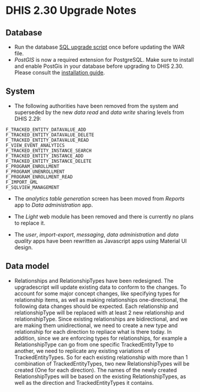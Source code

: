# DHIS 2.30 Upgrade Notes

## Database

- Run the database [SQL upgrade script](upgrade-230.sql) once before updating the WAR file.
- _PostGIS_ is now a required extension for PostgreSQL. Make sure to install and enable PostGis in your database before upgrading to DHIS 2.30. Please consult the [installation guide](https://docs.dhis2.org/master/en/implementer/html/install_server_setup.html#install_postgresql_installation).

## System

- The following authorities have been removed from the system and superseded by the new *data read* and *data write* sharing levels from DHIS 2.29:

```
F_TRACKED_ENTITY_DATAVALUE_ADD
F_TRACKED_ENTITY_DATAVALUE_DELETE
F_TRACKED_ENTITY_DATAVALUE_READ
F_VIEW_EVENT_ANALYTICS
F_TRACKED_ENTITY_INSTANCE_SEARCH
F_TRACKED_ENTITY_INSTANCE_ADD
F_TRACKED_ENTITY_INSTANCE_DELETE
F_PROGRAM_ENROLLMENT
F_PROGRAM_UNENROLLMENT
F_PROGRAM_ENROLLMENT_READ
F_IMPORT_GML
F_SQLVIEW_MANAGEMENT
```

- The _analytics table generation_ screen has been moved from _Reports_ app to _Data administration_ app.

- The _Light_ web module has been removed and there is currently no plans to replace it.

- The _user_, _import-export_, _messaging_, _data administration_ and _data quality_ apps have been rewritten as Javascript apps using Material UI design.

## Data model

- Relationships and RelationshipTypes have been redesigned. The upgradescript will update existing data to conform to the changes. To account for some major concept changes, like specifying types for relationship items, as well as making relationships one-directional, the following data changes should be expected. Each relationship and relationshipType will be replaced with at least 2 new relationship and relationshipType. Since existing relationships are bidirectional, and we are making them unidirectional, we need to create a new type and relationship for each direction to repliace what is there today. In addition, since we are enforcing types for relationships, for example a RelationshipType can go from one specific TrackedEntityType to another, we need to replicate any existing variations of TrackedEntityTypes. So for each existing relationship with more than 1 combination of TrackedEntityTypes, two new RelationshipTypes will be created (One for each direction). The names of the newly created RelationshipTypes will be based on the existing RelationshipTypes, as well as the direction and TrackedEntityTypes it contains.

